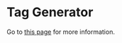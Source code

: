 Tag Generator
=============

Go to [this page][1] for more information.

[1]: http://cleanthemes.co.uk/tabitha/